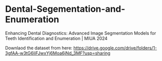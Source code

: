 # Dental-Segementation-and-Enumeration
Enhancing Dental Diagnostics: Advanced Image Segmentation Models for Teeth Identification and Enumeration | MIUA 2024



Downlaod the dataset from here: https://drive.google.com/drive/folders/1-3gfAA-w3tG6liFJwxYj6Moa6jNd_3MF?usp=sharing
